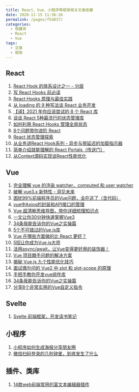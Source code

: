 ```yaml
---
title: React、Vue、小程序等框架相关文章收藏
date: 2020-11-15 11:36:16
permalink: /pages/f5d837/
categories: 
  - 收藏夹
  - React
  - Vue
tags: 
  - 文章
  - 框架
---
```


## React

1. [React Hook 的体系设计之一 - 分层][url-1]
2. [写 React Hooks 前必读][url-2]
3. [React Hooks 原理与最佳实践][url-3]
4. [从 loading 的 9 种写法谈 React 业务开发][url-5]
5. [【译】2021 年你应该尝试的 8 个 React 库][url-21]
6. [谈谈 React 5种最流行的状态管理库][url-23]
7. [如何利用 React Hooks 管理全局状态][url-24]
8. [8个问题带你进阶 React][url-25]
9. [React 状态管理探索][url-26]
10. [从业务讲React Hook系列 - 异步与带延迟的加载指示器][url-27]
11. [简单介绍就能理解的 React Portals（传送门）][url-29]
12. [从Context源码实现谈React性能优化][url-31]

## Vue

1. [完全理解 vue 的渲染 watcher、computed 和 user watcher][url-4]
2. [破解 vue3.x 新特性 - 洞见未来][url-6]
3. [困扰99%前端程序员的Vue问题，全在这了（含代码）][url-8]
4. [vue中Axios的封装和API接口的管理][url-9]
5. [Vue 超清晰思维导图，带你详细梳理知识点][url-10]
6. [一文让你30分钟快速掌握Vue3][url-11]
7. [34条我能告诉你的Vue之实操篇][url-14]
8. [5个不可错过的Vue.js库][url-15]
9. [Vue 在哪些方面做的比 React 更好？][url-16]
10. [5招让你成为Vue.js大师][url-17]
11. [活用async/await，让Vue变得更好用的装饰器！][url-18]
12. [Vue 项目棘手问题的解决方案][url-19]
13. [揭秘 Vue.js 九个性能优化技巧][url-22]
14. [面试偶尔问的 Vue2 中 slot 和 slot-scope 的原理][url-28]
15. [手把手教你开发vue组件库][url-30]
16. [34条我能告诉你的Vue之实操篇][url-32]
17. [分享8个非常实用的Vue自定义指令][url-33]

## Svelte

1. [Svelte 前端框架，开发读书笔记][url-20]

## 小程序

1. [小程序如何生成海报分享朋友圈][url-7]
2. [微信扫码登录的几秒钟里，到底发生了什么][url-13]

## 插件、类库

1. [14款web前端常用的富文本编辑器插件][url-12]

[url-1]: https://mp.weixin.qq.com/s?__biz=MzIzOTkwMjM0OQ==&mid=2247484845&idx=1&sn=83fd7ac5751066455b0ec950de3a3345&chksm=e9224e4fde55c7598e02cba7a8d3843731b0a36281efd7c953d0a47dd4952da002fcf91de20f&mpshare=1&scene=1&srcid=0821addK7uGVC7yf8q0vIBzc&sharer_sharetime=1597983524607&sharer_shareid=76605a84a018b6b091677b5240ac0709&key=a7754f0084d81be8004d164aeeb7de48577bc4b627f66be7ed8fd832f66132c5985a59de94d0f3eff4f21004431e3537e1bfb9b462e1cf7ab75fa74561c46dbf25b97c337455e14c007289527098006f6262456b74f9e65808c77e6cf212b76d93ea13d10ca4c56b2cb08de1fbe58f01b9fadb102a4f3b9bfea8f7daba9d0d34&ascene=1&uin=MTQ3NTQwOTg4MQ%3D%3D&devicetype=Windows+10+x64&version=62090529&lang=zh_CN&exportkey=AcDqPgTb2YR8e%2B0ENkElj40%3D&pass_ticket=MRyC7ujU4ZM5Jd3KfXI5vZmueAawa0qE8vlOHZ%2FvhuGICkvC3xEEPurwkBShLSAQ&wx_header=0
[url-2]: https://zhuanlan.zhihu.com/p/113216415
[url-3]: https://mp.weixin.qq.com/s?__biz=MzA4ODUzNTE2Nw==&mid=2451049190&idx=2&sn=f6ae0104ed81d7264d61d4c9830ed2e5&chksm=87c413f6b0b39ae0b85478a9b3e17e54d318155d3df7673dba3bb890f0ab5944922255c2c235&mpshare=1&scene=1&srcid=08317ANaU0ggChTmdvCmO24l&sharer_sharetime=1598836850968&sharer_shareid=76605a84a018b6b091677b5240ac0709&key=0a62b63f285655491d8f067f4609326069a18f0762d92943f510f5b045b0bc813f8ede8337321ab0e6867e85a1d008363a756ea1c5fbe498e20f80036a5d79ebb4d0ce09c4bc936d8de40507a220b92a90d1b13415f69bc33f5dc6581757a45dd622178a7aa6ae7faec220d1f7e9e1e2e4879bed6f257ee3e564680418cb8825&ascene=1&uin=MTQ3NTQwOTg4MQ%3D%3D&devicetype=Windows+10+x64&version=62090529&lang=zh_CN&exportkey=AWLDibF8JP9xNBZjMD%2FVoSw%3D&pass_ticket=MRyC7ujU4ZM5Jd3KfXI5vZmueAawa0qE8vlOHZ%2FvhuGICkvC3xEEPurwkBShLSAQ&wx_header=0
[url-4]: https://segmentfault.com/a/1190000023196603
[url-5]:https://mp.weixin.qq.com/s?__biz=MzA4Nzg0MDM5Nw==&mid=2247486940&idx=1&sn=a4594448aa6227ab547a91ace953389a&chksm=90320e3ea74587286774ada552000c3a8346ea35ed3c62d519399ed022df7e2f8d729d8c4ebe&mpshare=1&scene=1&srcid=09272nniRgfgrcTzejlGURpg&sharer_sharetime=1601170816121&sharer_shareid=76605a84a018b6b091677b5240ac0709&key=43d0ba84649deeb381eeabcabaa180f8382f2adccac39919a65ca4a9c020864a22866f8d8331672287f263fba52aa47647afb058b64c714e642e08a7f9a96f9bb49ac5bb80168a62d48d40cd84f9a34a82efe5e95985db037ac3199814198cab3889e0b30f2a16dfc8e5bbd502e5da0b202ab7a02d23671f1aec0132d6a8c85e&ascene=1&uin=MTQ3NTQwOTg4MQ%3D%3D&devicetype=Windows+10+x64&version=6300002f&lang=zh_CN&exportkey=AcH0xY5FUyPBlyjc37ktaWQ%3D&pass_ticket=JqWxJa8bdrA7kFFDjJ2Ugc%2BYxmazPx5u%2F6xeLa%2BxAbZK6LhP5THzmDnEUiZl159n&wx_header=0
[url-6]:http://www.liulongbin.top:8085/
[url-7]:https://segmentfault.com/a/1190000019083548
[url-8]:https://mp.weixin.qq.com/s?__biz=MzUzMjA3MTI2NQ==&mid=2247499399&idx=1&sn=861ea217c62a7f4bbb00763f6bbe8372&chksm=faba6889cdcde19f56d9e27bce29294abc985f35f88c5c289af40c957fec150f0cf8ae7ed11a&mpshare=1&scene=1&srcid=1009AFMgApu7hy4Kb3sN1p4T&sharer_sharetime=1602215540123&sharer_shareid=76605a84a018b6b091677b5240ac0709&key=43d0ba84649deeb394290a076f961bee42885a24a546b07fb1eb4c0108602e4965d074f70fc063dfc2725279834b6f3793ef4df304158be60964a6a084c39d2b577d22892b9bc21b1147fefcd4b13bed1531f0ffe7416ff7d0a4b1708ba168f5a97b49bf14e66d149b33ea2abc9822a5c7e5db97b61854326c8db8d8f0fc0351&ascene=1&uin=MTQ3NTQwOTg4MQ%3D%3D&devicetype=Windows+10+x64&version=6300002f&lang=zh_CN&exportkey=AQE605HBCyKikvUMpRXJdb4%3D&pass_ticket=JqWxJa8bdrA7kFFDjJ2Ugc%2BYxmazPx5u%2F6xeLa%2BxAbZK6LhP5THzmDnEUiZl159n&wx_header=0
[url-9]:https://juejin.im/post/684490365288107214
[url-10]:https://mp.weixin.qq.com/s/_4ax5n-y4812v3u_X9nQcw
[url-11]:https://juejin.im/post/6887359442354962445
[url-12]:https://mp.weixin.qq.com/s?__biz=MzI0MzIyMDM5Ng==&mid=2649830830&idx=1&sn=2dec08844802bea0a0040a629107fa05&chksm=f175ff6dc602767b8db1bc9734cc77b99d749d872aa9604255e9b346ec24aa2cad6b865b057f&mpshare=1&scene=1&srcid=1107LeJJWzLhmEpCy8OxawEm&sharer_sharetime=1604736934003&sharer_shareid=76605a84a018b6b091677b5240ac0709&key=7d01bae64b326089893a69b1b725308c055a80905ac433b6544740d6e2f044a1855201645151cffbdcc3793bc8b213d570c3e86ffdce25688b8a164e779235024677e73f5c87a437a8e1cd10d4d8553635feafaade46325854913364ae07d61b07d6ff9976e9673cfb36cdaba9386cb50da45b4b8b61bf99ae20e221f1881c85&ascene=1&uin=MTQ3NTQwOTg4MQ%3D%3D&devicetype=Windows+10+x64&version=6300002f&lang=zh_CN&exportkey=AcDeNPSaY5NzWCigkrY%2Fdzk%3D&pass_ticket=JqWxJa8bdrA7kFFDjJ2Ugc%2BYxmazPx5u%2F6xeLa%2BxAbZK6LhP5THzmDnEUiZl159n&wx_header=0
[url-13]:https://mp.weixin.qq.com/s?__biz=MzI3ODU4MzQ1MA==&mid=2247487005&idx=1&sn=3c982620831d60160c998650bc45b284&chksm=eb558fe8dc2206febf386385e738018556b7c6bfdc0c8e4412b1b5b4c54ce3fccde3e4e2cc40&mpshare=1&scene=1&srcid=1107WCB20ainkXJEZMrAv3dD&sharer_sharetime=1604736977636&sharer_shareid=76605a84a018b6b091677b5240ac0709&key=d77bf4a8eb0cebf4230d1bc961ba5343a14115cfc1908e179407f1db16aed84ee07f7ab150c590b004f0b1a9d63c288393b940cc6b0c87c7e5d7ee005b2e6d3a191c61ee7fc7d3387a8815c4f64ff44e1e8f6115134b3006ba25b6bf3d3832e27f871ceaa08147a5c5817bbc31216f70df8f8dfcaa78332c3f1a86ed237bcbc1&ascene=1&uin=MTQ3NTQwOTg4MQ%3D%3D&devicetype=Windows+10+x64&version=6300002f&lang=zh_CN&exportkey=AVWI9LBHCf2daNGyd0%2BSJ9k%3D&pass_ticket=JqWxJa8bdrA7kFFDjJ2Ugc%2BYxmazPx5u%2F6xeLa%2BxAbZK6LhP5THzmDnEUiZl159n&wx_header=0
[url-14]:https://mp.weixin.qq.com/s?__biz=MzIxNjgwMDIzMA==&mid=2247489781&idx=1&sn=551147df5a463222592a1d9aba78f17d&chksm=9782d67ca0f55f6a64327c5caa5ec3cb3f2dc9530338ce0405a72ef44086e0dd6cadc67eca20&mpshare=1&scene=1&srcid=1112Y3PNVnr7ckF2UXjv4VSW&sharer_sharetime=1605144094912&sharer_shareid=76605a84a018b6b091677b5240ac0709&key=7d01bae64b3260893cbf40df076c4f13b5faadc0da70bd57949f1736b4f2920cc1a2ac101821c0821eb4b8bf5832f830fab8114c28658eda98af7fe9ae8ef684cdc4662f33e8e51b49594b6245edd7e0903c400442faced1f7e957a64242eb7e7c9f210a1f6455374efc17a42da84647bd7f5c19004a52b383615ab7ca26f26e&ascene=1&uin=MTQ3NTQwOTg4MQ%3D%3D&devicetype=Windows+10+x64&version=6300002f&lang=zh_CN&exportkey=ARmu8CqlGA0MC68c2ZN9ZtA%3D&pass_ticket=JqWxJa8bdrA7kFFDjJ2Ugc%2BYxmazPx5u%2F6xeLa%2BxAbZK6LhP5THzmDnEUiZl159n&wx_header=0
[url-15]:https://mp.weixin.qq.com/s?__biz=Mzg5ODA5NTM1Mw==&mid=2247490914&idx=2&sn=d964012b9977ba206ca94c95701fb783&chksm=c0669cf4f71115e282e722774aaf09fb05cffec23689510f935ea6611f6220d8622a67c834c5&mpshare=1&scene=1&srcid=1116S1jDxUUxAiRgLCJWy9Ij&sharer_sharetime=1605489069996&sharer_shareid=76605a84a018b6b091677b5240ac0709&key=1ffe453953d797c4e1509345fdd465f603f0fa6d3832701d1b63595c903375d63d02f1bfa09ba4662465b36ab53bf1a8940eb8dc42c5db0bd9ccaa6f671265eebd79e3b15bb7988476a456869c2ebec667f1b6ddec04cd33ed50c39b8e76b70c421d1402fd432c4b0f7f1acb0a749fbf2b0e5d2f7c09bda0fd42d3c174fcdf10&ascene=1&uin=MTQ3NTQwOTg4MQ%3D%3D&devicetype=Windows+10+x64&version=6300002f&lang=zh_CN&exportkey=AbUaNrniBUP%2Bhn1jzHKbEXk%3D&pass_ticket=hDXsm3zCTw3jHfqsbwwE88xnevMZ0et1%2FS%2FS%2BT0u9ba%2FxpnsGYp7DyJFD6Ed4ZaV&wx_header=0
[url-16]:https://mp.weixin.qq.com/s?__biz=Mzg2NDAzMjE5NQ==&mid=2247487058&idx=1&sn=77a50018df9a866c8003da68b61a067c&chksm=ce6ecafef91943e8b7a0c6bfa82f3475ec36a4825a59789021d5c2460bc6b3b565092500b0d0&mpshare=1&scene=1&srcid=1116t0OUGA1t88jitmUC0plX&sharer_sharetime=1605489204461&sharer_shareid=76605a84a018b6b091677b5240ac0709&key=b21a63ac0a84fad97d66367bf552d118f0301ce4267aadc1cc869a1dfbd46999ec6356398ddae0c553b48522b789b0688d769edb7131671216c6f83264256d6f471087fcc83958d740d89654e5a87f7e3f020326707f101edba774178367a975a3ec9cc8a6afc4cb691aad40f987421bc30c006ea5461407686905fd64612578&ascene=1&uin=MTQ3NTQwOTg4MQ%3D%3D&devicetype=Windows+10+x64&version=6300002f&lang=zh_CN&exportkey=Ad3JZo3zqCJYSSfEoEGAlBo%3D&pass_ticket=hDXsm3zCTw3jHfqsbwwE88xnevMZ0et1%2FS%2FS%2BT0u9ba%2FxpnsGYp7DyJFD6Ed4ZaV&wx_header=0
[url-17]:https://mp.weixin.qq.com/s?__biz=MzI0MzIyMDM5Ng==&mid=2649830919&idx=1&sn=8330860af0ad6d0ec3056f2f4af282dd&chksm=f175fcc4c60275d22e63f4292edf4fed2d09574f75b30ee24ea33d83e3b5b9803cac1acf8fc2&mpshare=1&scene=1&srcid=1115qmVgn2ONBTxcOx9bGChr&sharer_sharetime=1605489689008&sharer_shareid=76605a84a018b6b091677b5240ac0709&key=db703f13e9c93d824135d6ffbbe1aaea9c7fe2924c75f1078f7e667462166eee4d6a684fce6a6712c9a7ff7e2ff3d0e69c3690af0b992e3c64399c4473790a1bd1ffe29c708ef2fc287fa6ba7b9db339ec20ff358794ef5922493e544ab71ea7e6553ef2148e5f9221b38e9bfa5ecb15e4e7cacc88626e03520fd48365e76a15&ascene=1&uin=MTQ3NTQwOTg4MQ%3D%3D&devicetype=Windows+10+x64&version=6300002f&lang=zh_CN&exportkey=AWrJVc3Gxk9%2Bl920E25aiX8%3D&pass_ticket=hDXsm3zCTw3jHfqsbwwE88xnevMZ0et1%2FS%2FS%2BT0u9ba%2FxpnsGYp7DyJFD6Ed4ZaV&wx_header=0
[url-18]:https://mp.weixin.qq.com/s?__biz=MzA4Nzg0MDM5Nw==&mid=2247488434&idx=1&sn=2cf4afb291ce6e518f533a609bfd97e1&chksm=90321050a74599463ac7bc4214ac76412e5b79a127347a4f3c89ee71e1c2607e5dda2f7dbc35&mpshare=1&scene=1&srcid=1116Z87b8q7t0cITA0aGEKro&sharer_sharetime=1605490005424&sharer_shareid=76605a84a018b6b091677b5240ac0709&key=db703f13e9c93d82fa66e4a6adfc0c80a3e9c83cf9af1d4758a25755a5cbf9737b7a1929d34e34b9d1d474ebc4a397bd220c7c95a090b291a1d46df5c693ff9e676fb86a3b7e64c82b073bc86f5dfcfff3072d4e4048521b38a1a0d719a513c534aee44f435fb40e590cb8fc29e11ae299442feb52e1528e4ca2212056265626&ascene=1&uin=MTQ3NTQwOTg4MQ%3D%3D&devicetype=Windows+10+x64&version=6300002f&lang=zh_CN&exportkey=Aeh%2Bhm%2B%2B1HkB5eH73EOgdtI%3D&pass_ticket=hDXsm3zCTw3jHfqsbwwE88xnevMZ0et1%2FS%2FS%2BT0u9ba%2FxpnsGYp7DyJFD6Ed4ZaV&wx_header=0
[url-19]:https://mp.weixin.qq.com/s?__biz=Mzg5ODA5NTM1Mw==&mid=2247490924&idx=1&sn=40a27ab3a97218bb1bc2cb9cf214ab98&chksm=c0669cfaf71115ecfc9ea146759121f4739f50fdefc7f2201d1625ec46730f11a932818133e7&mpshare=1&scene=1&srcid=11180TSpvl7JIqhva7UYcULv&sharer_sharetime=1605706165853&sharer_shareid=76605a84a018b6b091677b5240ac0709&key=a0f85c572622494aff69d4619b13e90fac8e1e88304991687012bd092fe7d9def16b4c0eee1389e128f1bb354112eaed3e94c45eac8974f6cbcf97b62f0654841b307709e2b5c2e15f21c90fd4a977f7fe98208ab616649c13a9d92e6d7c371fed531009f509639e9b697798884542b35eae98cf55bacebec9f118a8f2303bbb&ascene=1&uin=MTQ3NTQwOTg4MQ%3D%3D&devicetype=Windows+10+x64&version=6300002f&lang=zh_CN&exportkey=ATLtYjv1AHhU2EnesYplwAA%3D&pass_ticket=hDXsm3zCTw3jHfqsbwwE88xnevMZ0et1%2FS%2FS%2BT0u9ba%2FxpnsGYp7DyJFD6Ed4ZaV&wx_header=0
[url-20]:https://mp.weixin.qq.com/s?__biz=MzI5MjUxNjA4Mw==&mid=2247490203&idx=1&sn=1d15c659623c5b0fb6d797510fd44628&chksm=ec016307db76ea110689787cef962f45cbfb3ba32bc16c65f8dd041c51a93db001e6f636ce1e&mpshare=1&scene=1&srcid=1201O3zAvJBB5hufJs7r2Eh8&sharer_sharetime=1606797999656&sharer_shareid=76605a84a018b6b091677b5240ac0709&key=f30b17575781b4aa5fdaac354a111ef7568d8daa67eb973d507ea5ee6b4fef139011d7bd2cc47610877c8056aad8d3bebdc5a5d3fb16da50628492460f733ce698fa882e611828758b04be60eee91af7ce15cd013e0e8e57db4431ef22bda4e184259102aaabfb6534c055265d8936448b9675e0cf878e056eeb05812b037d8e&ascene=1&uin=MTQ3NTQwOTg4MQ%3D%3D&devicetype=Windows+10+x64&version=6300002f&lang=zh_CN&exportkey=ARmgSfXjLxGBZWX2Imf3Lbo%3D&pass_ticket=hDXsm3zCTw3jHfqsbwwE88xnevMZ0et1%2FS%2FS%2BT0u9ba%2FxpnsGYp7DyJFD6Ed4ZaV&wx_header=0
[url-21]:https://mp.weixin.qq.com/s/fFXuq5iHuFq2fKeK5bnZ0Q
[url-22]:https://mp.weixin.qq.com/s/7u3hHp4zT7aTQTvQ6JjM-w
[url-23]:https://mp.weixin.qq.com/s/Qg0DH6okMVFAh2H6XG9RcA
[url-24]:https://mp.weixin.qq.com/s/YMQ_pS6oo3V2_ERcQaxeSQ
[url-25]:https://mp.weixin.qq.com/s/LRvVQ1_7q9Zyw3rOWgxYfQ
[url-26]:https://mp.weixin.qq.com/s/MMLKL3G_Wvi_oQ57PpTOow
[url-27]:https://mp.weixin.qq.com/s/6IWH-p1RBJqW7ugai4zbCQ
[url-28]:https://mp.weixin.qq.com/s/akgAdbwnr2m3JK5VWLHgOA
[url-29]:https://mp.weixin.qq.com/s/6JIbK6Bk65f8NjlSvLKJtA
[url-30]:https://mp.weixin.qq.com/s/7piPzoSoaWMI88JwqG2lkw
[url-31]:https://mp.weixin.qq.com/s?__biz=MzkwODIwMDY2OQ==&mid=2247488050&idx=2&sn=36e3e37828e8beb6d9f289ba32606540&source=41#wechat_redirect
[url-32]:https://mp.weixin.qq.com/s/JWBhkhBi7FQT6Vvv0wueMg
[url-33]:https://mp.weixin.qq.com/s/dDNQLVHrhWgSGXQLXIn03A